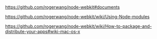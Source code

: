 https://github.com/rogerwang/node-webkit#documents

https://github.com/rogerwang/node-webkit/wiki/Using-Node-modules

https://github.com/rogerwang/node-webkit/wiki/How-to-package-and-distribute-your-apps#wiki-mac-os-x
